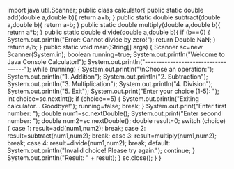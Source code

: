 import java.util.Scanner;
public class calculator{
    public static double add(double a,double b){
        return a+b;
    }
    public static double subtract(double a,double b){
        return a-b;
    }
    public static double multiply(double a,double b){
        return a*b;
    }
    public static double divide(double a,double b){
        if (b==0) {
            System.out.println("Error: Cannot divide by zero!");
            return Double.NaN;
        }
        return a/b;
    }
    public static void main(String[] args) {
        Scanner sc=new Scanner(System.in);
        boolean running=true;
        System.out.println("Welcome to Java Console Calculator!");
        System.out.println("-----------------------------------");
        while (running) {
            System.out.println("\nChoose an operation:");
            System.out.println("1. Addition");
            System.out.println("2. Subtraction");
            System.out.println("3. Multiplication");
            System.out.println("4. Division");
            System.out.println("5. Exit");
            System.out.print("Enter your choice (1-5): ");
            int choice=sc.nextInt();
            if (choice==5) {
                System.out.println("Exiting calculator... Goodbye!");
                running=false;
                break;
            }
            System.out.print("Enter first number: ");
            double num1=sc.nextDouble();
            System.out.print("Enter second number: ");
            double num2=sc.nextDouble();
            double result=0;
            switch (choice){
                case 1:
                    result=add(num1,num2);
                    break;
                case 2:
                    result=subtract(num1,num2);
                    break;
                case 3:
                    result=multiply(num1,num2);
                    break;
                case 4:
                    result=divide(num1,num2);
                    break;
                default:
                    System.out.println("Invalid choice! Please try again.");
                    continue;
            }
            System.out.println("Result: " + result);
        }
        sc.close();
    }
}
